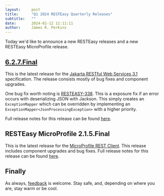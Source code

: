 ```yaml
---
layout:     post
title:      "Q1 2024 RESTEasy Quarterly Releases"
subtitle:   ""
date:       2024-01-12 11:11:11
author:     James R. Perkins
---
```


Today we'd like to announce a new RESTEasy releases and a new RESTEasy MicroProfile release.


## [6.2.7.Final](/downloads#627final)

This is the latest release for the [Jakarta RESTful Web Services 3.1](https://jakarta.ee/specifications/restful-ws/3.1/) 
specification. The release consists mostly of bug fixes and component upgrades.

One bug fix worth noting is [RESTEASY-338](https://issues.redhat.com/browse/RESTEASY-3380). This is a exposure fix
if an error occurs with deserializing JSON with Jackson. This simply creates an `ExceptionMapper` which can be 
overridden by implementing an `ExceptionMapper<JsonProcessingException>` with a higher priority.

Full release notes for this release can be found [here](https://github.com/resteasy/resteasy/releases/tag/6.2.7.Final).

## RESTEasy MicroProfile 2.1.5.Final

This is the latest release for the [MicroProfile REST Client](https://download.eclipse.org/microprofile/microprofile-rest-client-3.0/microprofile-rest-client-spec-3.0.html).
This release includes component upgrades and bug fixes. Full release notes for this release can be found 
[here](https://github.com/resteasy/resteasy-microprofile/releases/tag/2.1.5.Final).

## Finally

As always, [feedback](https://github.com/resteasy/resteasy/discussions/) is welcome. Stay safe, and, depending on where 
you are, stay warm or be cool.
